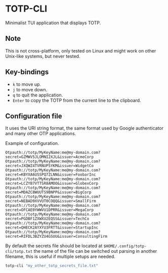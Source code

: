# TOTP-CLI

Minimalist TUI application that displays TOTP.

## Note

This is not cross-platform, only tested on Linux and might work on other Unix-like systems, but never tested.

## Key-bindings

- `k` to move up.
- `j` to move down.
- `q` to quit the application.
- `Enter` to copy the TOTP from the current line to the clipboard.

## Configuration file

It uses the URI string format, the same format used by Google authenticator and many other OTP applications.

Example of configuration.

```
Otpauth://totp/MyKeyName:me@my-domain.com?secret=GZMWV5JLOMNI2XJL&issuer=AcmeCorp
Otpauth://totp/MyKeyName:me@my-domain.com?secret=JXQWZ4TVRNUP5YKM&issuer=WidgetCo
Otpauth://totp/MyKeyName:me@my-domain.com?secret=KBYXA6USSPQ7ZLNN&issuer=FoobarInc
Otpauth://totp/MyKeyName:me@my-domain.com?secret=LCZYB7VTTSR8AMOO&issuer=GlobexCorp
Otpauth://totp/MyKeyName:me@my-domain.com?secret=MDAZC8WUUTS9BNPP&issuer=BigCorp
Otpauth://totp/MyKeyName:me@my-domain.com?secret=NEBAD9XVVUT0COQQ&issuer=SmallFirm
Otpauth://totp/MyKeyName:me@my-domain.com?secret=OFCAE0YWWVU1DPRR&issuer=MegaCorp
Otpauth://totp/MyKeyName:me@my-domain.com?secret=PGDBF1ZXWXU2EQSS&issuer=TechCo
Otpauth://totp/MyKeyName:me@my-domain.com?secret=QHECK2AYXYU3FRTT&issuer=StartupInc
Otpauth://totp/MyKeyName:me@my-domain.com?secret=RIFDL3BZYZU4GSUU&issuer=ConsultingFirm
```

By default the secrets file should be located at `$HOME/.config/totp-cli/totp.txt` the name of the file can be switched out parsing in another filename, this is useful if multiple setups are needed.

```sh
totp-cli "my_other_totp_secrets_file.txt"
```
